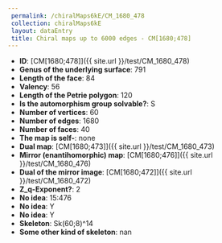 ```yaml
--- 
 permalink: /chiralMaps6kE/CM_1680_478 
 collection: chiralMaps6kE
 layout: dataEntry
 title: Chiral maps up to 6000 edges - CM[1680;478]
---
```


- **ID**: [CM[1680;478]]({{ site.url }}/test/CM_1680_478)
- **Genus of the underlying surface**: 791
- **Length of the face**: 84
- **Valency**: 56
- **Length of the Petrie polygon**: 120
- **Is the automorphism group solvable?**: S
- **Number of vertices**: 60
- **Number of edges**: 1680
- **Number of faces**: 40
- **The map is self-**: none
- **Dual map**: [CM[1680;473]]({{ site.url }}/test/CM_1680_473)
- **Mirror (enantihomorphic) map**: [CM[1680;476]]({{ site.url }}/test/CM_1680_476)
- **Dual of the mirror image**: [CM[1680;472]]({{ site.url }}/test/CM_1680_472)
- **Z_q-Exponent?**: 2
- **No idea**:  15:476
- **No idea**: Y
- **No idea**: Y
- **Skeleton**: Sk(60;8)^14
- **Some other kind of skeleton**: nan
